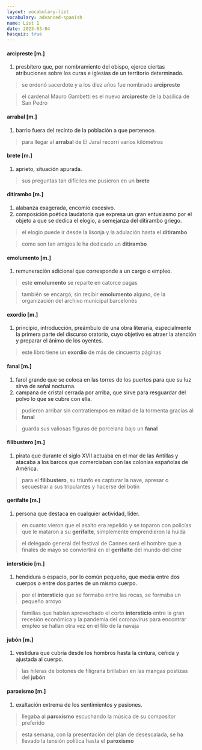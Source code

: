 ```yaml
---
layout: vocabulary-list
vocabulary: advanced-spanish
name: List 1
date: 2023-03-04
hasquiz: true
---
```


#### arcipreste [m.]

1. presbítero que, por nombramiento del obispo, ejerce ciertas atribuciones sobre los curas e iglesias de un territorio determinado.

> se ordenó sacerdote y a los diez años fue nombrado **arcipreste**

> el cardenal Mauro Gambetti es el nuevo **arcipreste** de la basílica de San Pedro


#### arrabal [m.]

1. barrio fuera del recinto de la población a que pertenece.

> para llegar al **arrabal** de El Jaral recorrí varios kilómetros


#### brete [m.]

1. aprieto, situación apurada.

> sus preguntas tan difíciles me pusieron en un **brete**


#### ditirambo [m.]

1. alabanza exagerada, encomio excesivo.
2. composición poética laudatoria que expresa un gran entusiasmo por el objeto a que se dedica el elogio, a semejanza del ditirambo griego.

> el elogio puede ir desde la lisonja y la adulación hasta el **ditirambo**

> como son tan amigos le ha dedicado un **ditirambo**


#### emolumento [m.]

1. remuneración adicional que corresponde a un cargo o empleo.

> este **emolumento** se reparte en catorce pagas

> también se encargó, sin recibir **emolumento** alguno, de la organización del archivo municipal barcelonés


#### exordio [m.]

1. principio, introducción, preámbulo de una obra literaria, especialmente la primera parte del discurso oratorio, cuyo objetivo es atraer la atención y preparar el ánimo de los oyentes.

> este libro tiene un **exordio** de más de cincuenta páginas


#### fanal [m.]

1. farol grande que se coloca en las torres de los puertos para que su luz sirva de señal nocturna.
2. campana de cristal cerrada por arriba, que sirve para resguardar del polvo lo que se cubre con ella.

> pudieron arribar sin contratiempos en mitad de la tormenta gracias al **fanal**

> guarda sus valiosas figuras de porcelana bajo un **fanal**


#### filibustero [m.]

1. pirata que durante el siglo XVII actuaba en el mar de las Antillas y atacaba a los barcos que comerciaban con las colonias españolas de América.

> para el **filibustero**, su triunfo es capturar la nave, apresar o secuestrar a sus tripulantes y hacerse del botín


#### gerifalte [m.]

1. persona que destaca en cualquier actividad, líder.

> en cuanto vieron que el asalto era repelido y se toparon con policías que le mataron a su **gerifalte**, simplemente emprendieron la huida

> el delegado general del festival de Cannes será el hombre que a finales de mayo se conviertirá en el **gerifalte** del mundo del cine


#### intersticio [m.]

1. hendidura o espacio, por lo común pequeño, que media entre dos cuerpos o entre dos partes de un mismo cuerpo.

> por el **intersticio** que se formaba entre las rocas, se formaba un pequeño arroyo

> familias que habían aprovechado el corto **intersticio** entre la gran recesión económica y la pandemia del coronavirus para encontrar empleo se hallan otra vez en el filo de la navaja


#### jubón [m.]

1. vestidura que cubría desde los hombros hasta la cintura, ceñida y ajustada al cuerpo.

> las hileras de botones de filigrana brillaban en las mangas postizas del **jubón**


#### paroxismo [m.]

1. exaltación extrema de los sentimientos y pasiones.

> llegaba al **paroxismo** escuchando la música de su compositor preferido

> esta semana, con la presentación del plan de desescalada, se ha llevado la tensión política hasta el **paroxismo**


